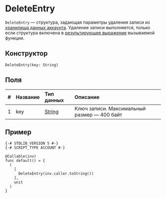 # DeleteEntry

`DeleteEntry` — cтруктура, задающая параметры удаления записи из [хранилища данных аккаунта](/ru/blockchain/account/account-data-storage). Удаление записи выполняется, только если структура включена в [результирующее выражение](/ru/ride/functions/callable-function#invocation-result) вызываемой функции.

## Конструктор

`DeleteEntry(key: String)`

## Поля

|   #   | Название | Тип данных | Описание |
| :--- | :--- | :--- | :--- |
| 1 | key | [String](/ru/ride/data-types/string) | Ключ записи.  Максимальный размер — 400 байт |

## Пример

```ride
{-# STDLIB_VERSION 5 #-}
{-# SCRIPT_TYPE ACCOUNT #-}
    
@Callable(inv)
func default() = {
  (
    [
      DeleteEntry(inv.caller.toString())
    ],
    unit
  )
}
```
